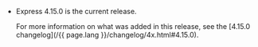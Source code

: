 <ul>
  <li>
    <p class="announcement-title">Express 4.15.0 is the current release.</p>
    <p markdown="1">
     For more information on what was added in this release, see the [4.15.0 changelog](/{{ page.lang }}/changelog/4x.html#4.15.0).
    </p>
  </li>
</ul>
